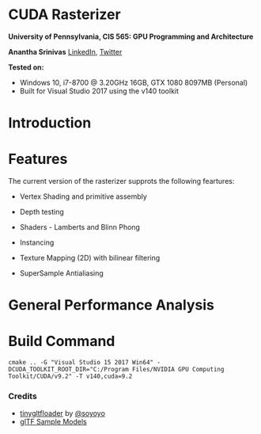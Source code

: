 CUDA Rasterizer
===============

**University of Pennsylvania, CIS 565: GPU Programming and Architecture**

**Anantha Srinivas**
[LinkedIn](https://www.linkedin.com/in/anantha-srinivas-00198958/), [Twitter](https://twitter.com/an2tha)

**Tested on:**
* Windows 10, i7-8700 @ 3.20GHz 16GB, GTX 1080 8097MB (Personal)
* Built for Visual Studio 2017 using the v140 toolkit

# Introduction

# Features

The current version of the rasterizer supprots the following feartures:

* Vertex Shading and primitive assembly

* Depth testing

* Shaders - Lamberts and Blinn Phong

* Instancing

* Texture Mapping (2D) with bilinear filtering

* SuperSample Antialiasing

# General Performance Analysis


# Build Command

`cmake .. -G "Visual Studio 15 2017 Win64" -DCUDA_TOOLKIT_ROOT_DIR="C:/Program Files/NVIDIA GPU Computing Toolkit/CUDA/v9.2" -T v140,cuda=9.2`


### Credits

* [tinygltfloader](https://github.com/syoyo/tinygltfloader) by [@soyoyo](https://github.com/syoyo)
* [glTF Sample Models](https://github.com/KhronosGroup/glTF/blob/master/sampleModels/README.md)
